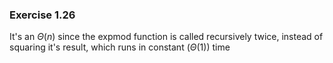 ### Exercise 1.26
It's an $\Theta(n)$ since the expmod function is called recursively twice, instead of squaring it's result, which runs in constant ($\Theta(1)$) time  
